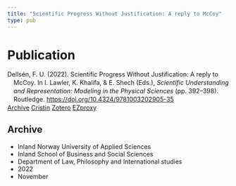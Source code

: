 ```yaml
---
title: "Scientific Progress Without Justification: A reply to McCoy"
type: pub
---
```

<h1>Publication</h1>
<article id="csl-bib-container-HGV9G4K7" class="csl-bib-container">
  <div class="csl-bib-body" style="line-height: 1.35; padding-left: 1em; text-indent:-1em;">
  <div class="csl-entry">Dells&#xE9;n, F. U. (2022). Scientific Progress Without Justification: A reply to McCoy. In I. Lawler, K. Khalifa, &amp; E. Shech (Eds.), <i>Scientific Understanding and Representation: Modeling in the Physical Sciences</i> (pp. 392&#x2013;398). Routledge. <a href="https://doi.org/10.4324/9781003202905-35">https://doi.org/10.4324/9781003202905-35</a></div>
</div>
  <div class="csl-bib-buttons">
    <a href="#taxonomy-article-HGV9G4K7" class="csl-bib-button">Archive</a>
    <a href="https://app.cristin.no/results/show.jsf?id=2077714" alt="Cristin URL" class="csl-bib-button">Cristin</a>
    <a href="http://zotero.org/groups/5022929/items/HGV9G4K7" alt="Zotero URL" class="csl-bib-button">Zotero</a>
    <a href="http://ezproxy.inn.no/login?url=https://doi.org/10.4324/9781003202905-35" class="csl-bib-button">EZproxy</a>
  </div>
  <div id="csl-bib-meta-container-HGV9G4K7"></div>
</article>
<div id="csl-bib-meta-HGV9G4K7" class="csl-bib-meta">
  <article id="taxonomy-article-HGV9G4K7" class="taxonomy-article">
    <h1>Archive</h1>
    <ul>
      <li>Inland Norway University of Applied Sciences</li>
      <li>Inland School of Business and Social Sciences</li>
      <li>Department of Law, Philosophy and International studies</li>
      <li>2022</li>
      <li>November</li>
    </ul>
  </article>
</div>
